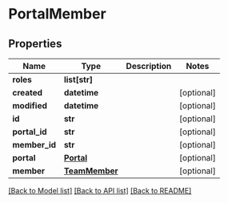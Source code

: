# PortalMember

## Properties
Name | Type | Description | Notes
------------ | ------------- | ------------- | -------------
**roles** | **list[str]** |  | 
**created** | **datetime** |  | [optional] 
**modified** | **datetime** |  | [optional] 
**id** | **str** |  | [optional] 
**portal_id** | **str** |  | [optional] 
**member_id** | **str** |  | [optional] 
**portal** | [**Portal**](Portal.md) |  | [optional] 
**member** | [**TeamMember**](TeamMember.md) |  | [optional] 

[[Back to Model list]](../README.md#documentation-for-models) [[Back to API list]](../README.md#documentation-for-api-endpoints) [[Back to README]](../README.md)


